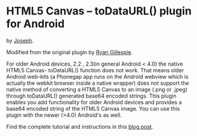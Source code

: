 # HTML5 Canvas – toDataURL() plugin for Android 

by [Joseph](http://jbkflex.wordpress.com).

Modified from the original plugin by [Ryan Gillespie](http://ryangillespie.com/phonegap.php).

For older Android devices, 2.2 , 2.3(in general Android < 4.0) the native HTML5 Canvas- toDataURL() function 
does not work.  That means older Android web-kits (a Phonegap app runs on the Android webview which is actually the webkit browser
inside a native wrapper) does not support the native method of converting a HTML5 Canvas to an image (.png or .jpeg) through toDataURL() 
generated base64 encoded strings. This plugin enables you add functionality for older Android devices and provides a 
base64 encoded string of the HTML5 Canvas image. You can use this plugin with the newer (>4.0) Android's as well.

Find the complete tutorial and instructions in this [blog post](http://jbkflex.wordpress.com/2012/12/21/html5-canvas-todataurl-support-for-android-devices-working-phonegap-2-2-0-plugin/).



